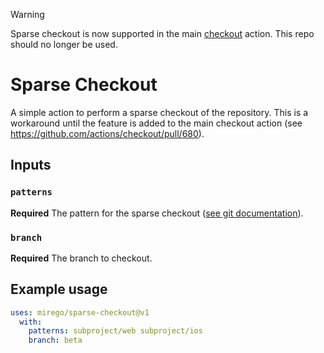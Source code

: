 > [!WARNING]
> Sparse checkout is now supported in the main [checkout](https://github.com/actions/checkout) action. This repo should no longer be used.

# Sparse Checkout

A simple action to perform a sparse checkout of the repository. 
This is a workaround until the feature is added to the main checkout action (see https://github.com/actions/checkout/pull/680).

## Inputs

### `patterns`

**Required** The pattern for the sparse checkout ([see git documentation](https://git-scm.com/docs/git-sparse-checkout)).

### `branch`

**Required** The branch to checkout.

## Example usage

```yaml
uses: mirego/sparse-checkout@v1
  with:
    patterns: subproject/web subproject/ios
    branch: beta
```
